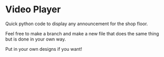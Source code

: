 # Video Player
Quick python code to display any announcement for the shop floor.

Feel free to make a branch and make a new file that does the same thing but is done in your own way.

Put in your own designs if you want!
